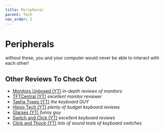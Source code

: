 ```yaml
---
title: Peripheral
parent: Tech
nav_order: 2
---
```

# Peripherals

without these, you and your computer would never be able to interact with each other!

## Other Reviews To Check Out

- [Monitors Unboxed (YT)](https://www.youtube.com/channel/UCDKLZBNM9XZ7pHPZF9D8xDQ) *in-depth reviews of monitors*
- [TFTCentral (YT)](https://www.youtube.com/channel/UChARsyetL4dMfsmxjCBmYSQ) *excellent monitor reviewer*
- [Taeha Types (YT)](https://www.youtube.com/channel/UCMHXMAeKkI6HXlPfLiYvo9g) *the keyboard GUY*
- [Hipyo Tech (YT)](https://www.youtube.com/channel/UCXlDgfWY2JbsYEam2m68Hyw) *plenty of budget keyboard reviews*
- [Glarses (YT)](https://www.youtube.com/channel/UCFtOX-21N1earf-K58C7HjQ) *funny guy*
- [Switch and Click (YT)](https://www.youtube.com/channel/UCT6AJiTYspOILBK3hMWEq2g) *excellent keyboard reviews*
- [Click and Thock (YT)](https://www.youtube.com/channel/UCxsWMZAyUwT67nikED3sL_g) *lots of sound tests of keyboard switches*